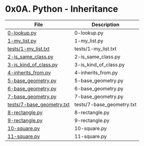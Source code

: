 # 0x0A. Python - Inheritance

| File      | Description |
| ----------- | ----------- |
| [0-lookup.py](./0-lookup.py) | 0-lookup.py |
| [1-my_list.py](./1-my_list.py) | 1-my_list.py |
| [tests/1-my_list.txt](./tests/1-my_list.txt) | tests/1-my_list.txt |
| [2-is_same_class.py](./2-is_same_class.py) | 2-is_same_class.py |
| [3-is_kind_of_class.py](./3-is_kind_of_class.py) | 3-is_kind_of_class.py |
| [4-inherits_from.py](./4-inherits_from.py) | 4-inherits_from.py |
| [5-base_geometry.py](./5-base_geometry.py) | 5-base_geometry.py |
| [6-base_geometry.py](./6-base_geometry.py) | 6-base_geometry.py |
| [7-base_geometry.py](./7-base_geometry.py) | 7-base_geometry.py |
| [tests/7-base_geometry.txt](./tests/7-base_geometry.txt) | tests/7-base_geometry.txt |
| [8-rectangle.py](./8-rectangle.py) | 8-rectangle.py |
| [9-rectangle.py](./9-rectangle.py) | 9-rectangle.py |
| [10-square.py](./10-square.py) | 10-square.py |
| [11-square.py](./11-square.py) | 11-square.py |
